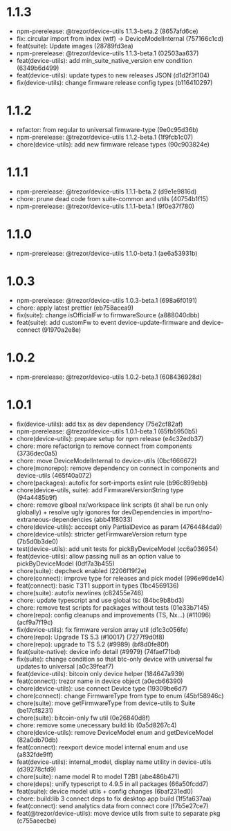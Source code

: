 # 1.1.3

- npm-prerelease: @trezor/device-utils 1.1.3-beta.2 (8657afd6ce)
- fix: circular import from index (wtf) -> DeviceModelInternal (757166c1cd)
- feat(suite): Update images (28789fd3ea)
- npm-prerelease: @trezor/device-utils 1.1.3-beta.1 (02503aa637)
- feat(device-utils): add min_suite_native_version env condition (6349b6d499)
- feat(device-utils): update types to new releases JSON (d1d2f3f104)
- fix(device-utils): change firmware release config types (b116410297)

# 1.1.2

- refactor: from regular to universal firmware-type (9e0c95d36b)
- npm-prerelease: @trezor/device-utils 1.1.2-beta.1 (1f9fcb1c07)
- chore(device-utils): add new firmware release types (90c903824e)

# 1.1.1

- npm-prerelease: @trezor/device-utils 1.1.1-beta.2 (d9e1e9816d)
- chore: prune dead code from suite-common and utils (40754b1f15)
- npm-prerelease: @trezor/device-utils 1.1.1-beta.1 (9f0e37f780)

# 1.1.0

- npm-prerelease: @trezor/device-utils 1.1.0-beta.1 (ae6a53931b)

# 1.0.3

- npm-prerelease: @trezor/device-utils 1.0.3-beta.1 (698a6f0191)
- chore: apply latest prettier (eb758acea9)
- fix(suite): change isOfficialFw to firmwareSource (a888040dbb)
- feat(suite): add customFw to event device-update-firmware and device-connect (91970a2e8e)

# 1.0.2

- npm-prerelease: @trezor/device-utils 1.0.2-beta.1 (608436928d)

# 1.0.1

- fix(device-utils): add tsx as dev dependency (75e2cf82af)
- npm-prerelease: @trezor/device-utils 1.0.1-beta.1 (65fb5950b5)
- chore(device-utils): prepare setup for npm release (e4c32edb37)
- chore: more refactorign to remove connect from components (3736dec0a5)
- chore: move DeviceModelInternal to device-utils (0bcf666672)
- chore(monorepo): remove dependency on connect in components and device-utils (465f40a072)
- chore(packages): autofix for sort-imports eslint rule (b96c899ebb)
- chore(device-utils, suite): add FirmwareVersionString type (94a4485b9f)
- chore: remove glboal nx/workspace link scripts (it shall be run only globally) + resolve ugly igonores for devDependencies in import/no-extraneous-dependencies (abb41f8033)
- chore(device-utils): acccept only PartialDevice as param (4764484da9)
- chore(device-utils): stricter getFirmwareVersion return type (7b5d0b3de0)
- test(device-utils): add unit tests for pickByDeviceModel (cc6a036954)
- feat(device-utils): allow passing null as an option value to pickByDeviceModel (0df7a3b455)
- chore(suite): depcheck enabled (2206f19f2e)
- chore(connect): improve type for releases and pick model (996e96de14)
- feat(connect): basic T3T1 support in types (1bc4569136)
- chore(suite): autofix newlines (c82455e746)
- chore: update typescript and use global tsc (84bc9b8bd3)
- chore: remove test scripts for packages without tests (01e33b7145)
- chore(repo): config cleanups and improvements (TS, Nx...) (#11096) (acf9a7f19c)
- fix(device-utils): fix firmware version array util (d1c3c056fe)
- chore(repo): Upgrade TS 5.3 (#10017) (7277f9d0f8)
- chore(repo): upgrade to TS 5.2 (#9989) (bf8d0fe80f)
- feat(suite-native): device info detail (#9979) (74faef71bd)
- fix(suite): change condition so that btc-only device with universal fw updates to universal (a0c39feaf7)
- feat(device-utils): bitcoin only device helper (184647a939)
- feat(connect): trezor name in device object (a0ecb66390)
- chore(device-utils): use connect Device type (19309be6d7)
- chore(connect): change FirmwareType from type to enum (45bf58946c)
- chore(suite): move getFirmwareType from device-utils to Suite (be17cf8231)
- chore(suite): bitcoin-only fw util (0e26840d8f)
- chore: remove some unecessary build:lib (0a5d8267c4)
- chore(device-utils): remove DeviceModel enum and getDeviceModel (82a0db70db)
- feat(connect): reexport device model internal enum and use (a832fde9ff)
- feat(device-utils): internal_model, display name utility in device-utils (d39278cfd9)
- chore(suite): name model R to model T2B1 (abe486b471)
- chore(deps): unify typescript to 4.9.5 in all packages (66a50fcdd7)
- feat(suite): device model utils + config changes (6baf231ed0)
- chore: build:lib 3 connect deps to fix desktop app build (1f5fa637aa)
- feat(connect): send analytics data from connect core (f7b5e27ce7)
- feat(@trezor/device-utils): move device utils from suite to separate pkg (c755aeecbe)
